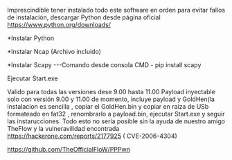 Imprescindible tener instalado todo este software en orden para evitar fallos de instalación,
descargar Python desde página oficial
https://www.python.org/downloads/

*Instalar Python

*Instalar Ncap (Archivo incluido)

*Instalar Scapy ---Comando desde consola CMD -  pip install scapy


Ejecutar Start.exe 

Valido para todas las versiones dese 9.00 hasta 11.00 
Payload inyectable solo con versión 9.00 y 11.00 de momento, incluye payload y GoldHen(la instalacion es sencilla , copiar el GoldHen.bin y copiar en raiza de USb
formateado en fat32 , renombrarlo a payload.bin, ejecutar Start.exe y seguir las instarucciones.
Todo esto no sería posible sin la ayuda de nuestro amigo
TheFlow y la vulneravilidad encontrada https://hackerone.com/reports/2177925 ( CVE-2006-4304)

https://github.com/TheOfficialFloW/PPPwn
